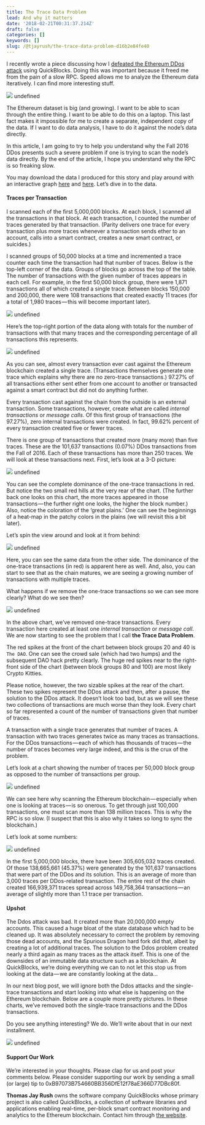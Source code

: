 ```yaml
---
title: The Trace Data Problem
lead: And why it matters
date: '2018-02-21T00:31:37.214Z'
draft: false
categories: []
keywords: []
slug: /@tjayrush/the-trace-data-problem-d16b2e84fe40
---
```


I recently wrote a piece discussing how I [defeated the Ethereum DDos attack](https://medium.com/@tjayrush/defeating-the-ethereum-ddos-attacks-d3d773a9a063) using QuickBlocks. Doing this was important because it freed me from the pain of a slow RPC. Speed allows me to analyze the Ethereum data iteratively. I can find more interesting stuff.

![](/blog/medium-posts/img/023-The-Trace-Data-Problem-001.png)
undefined

The Ethereum dataset is big (and growing). I want to be able to scan through the entire thing. I want to be able to do this on a laptop. This last fact makes it impossible for me to create a separate, independent copy of the data. If I want to do data analysis, I have to do it against the node’s data directly.

In this article, I am going to try to help you understand why the Fall 2016 DDos presents such a severe problem if one is trying to scan the node’s data directly. By the end of the article, I hope you understand why the RPC is so freaking slow.

You may download the data I produced for this story and play around with an interactive graph [here](https://plot.ly/~tjayrush/3/) and [here](https://plot.ly/~tjayrush/15/). Let’s dive in to the data.

#### Traces per Transaction

I scanned each of the first 5,000,000 blocks. At each block, I scanned all the transactions in that block. At each transaction, I counted the number of traces generated by that transaction. (Parity delivers one trace for every transaction plus more traces whenever a transaction sends ether to an account, calls into a smart contract, creates a new smart contract, or suicides.)

I scanned groups of 50,000 blocks at a time and incremented a trace counter each time the transaction had that number of traces. Below is the top-left corner of the data. Groups of blocks go across the top of the table. The number of transactions with the given number of traces appears in each cell. For example, in the first 50,000 block group, there were 1,871 transactions all of which created a single trace. Between blocks 150,000 and 200,000, there were 108 transactions that created exactly 11 traces (for a total of 1,980 traces — this will become important later).

![](/blog/medium-posts/img/023-The-Trace-Data-Problem-002.png)
undefined

Here’s the top-right portion of the data along with totals for the number of transactions with that many traces and the corresponding percentage of all transactions this represents.

![](/blog/medium-posts/img/023-The-Trace-Data-Problem-003.png)
undefined

As you can see, almost every transaction ever cast against the Ethereum blockchain created a single trace. (Transactions themselves generate one trace which explains why there are no zero-trace transactions.) 97.27% of all transactions either sent ether from one account to another or transacted against a smart contract but did not do anything further.

Every transaction cast against the chain from the outside is an external transaction. Some transactions, however, create what are called _internal transactions_ or _message calls_. Of this first group of transactions (the 97.27%), zero internal transactions were created. In fact, 99.62% percent of every transaction created five or fewer traces.

There is one group of transactions that created more (many more) than five traces. These are the 101,637 transactions (0.07%) DDos transactions from the Fall of 2016. Each of these transactions has more than 250 traces. We will look at these transactions next. First, let’s look at a 3-D picture:

![](/blog/medium-posts/img/023-The-Trace-Data-Problem-004.png)
undefined

You can see the complete dominance of the one-trace transactions in red. But notice the two small red hills at the very rear of the chart. (The further back one looks on this chart, the more traces appeared in those transactions — the further right one looks, the higher the block number.) Also, notice the coloration of the ‘great plains.’ One can see the beginnings of a heat-map in the patchy colors in the plains (we will revisit this a bit later).

Let’s spin the view around and look at it from behind:

![](/blog/medium-posts/img/023-The-Trace-Data-Problem-005.png)
undefined

Here, you can see the same data from the other side. The dominance of the one-trace transactions (in red) is apparent here as well. And, also, you can start to see that as the chain matures, we are seeing a growing number of transactions with multiple traces.

What happens if we remove the one-trace transactions so we can see more clearly? What do we see then?

![](/blog/medium-posts/img/023-The-Trace-Data-Problem-006.png)
undefined

In the above chart, we’ve removed one-trace transactions. Every transaction here created at least one _internal transaction_ or _message call_. We are now starting to see the problem that I call **the Trace Data Problem**.

The red spikes at the front of the chart between block groups 20 and 40 is `The DAO`. One can see the crowd sale (which had two humps) and the subsequent DAO hack pretty clearly. The huge red spikes near to the right-front side of the chart (between block groups 80 and 100) are most likely Crypto Kitties.

Please notice, however, the two sizable spikes at the rear of the chart. These two spikes represent the DDos attack and then, after a pause, the solution to the DDos attack. It doesn’t look too bad, but as we will see these two collections of transactions are much worse than they look. Every chart so far represented a count of the number of transactions given that number of traces.

A transaction with a single trace generates that number of traces. A transaction with two traces generates twice as many traces as transactions. For the DDos transactions — each of which has thousands of traces — the number of traces becomes very large indeed, and this is the crux of the problem.

Let’s look at a chart showing the number of traces per 50,000 block group as opposed to the number of transactions per group.

![](/blog/medium-posts/img/023-The-Trace-Data-Problem-007.png)
undefined

We can see here why scanning the Ethereum blockchain — especially when one is looking at traces — is so onerous. To get through just 100,000 transactions, one must scan more than 138 million traces. This is why the RPC is so slow. (I suspect that this is also why it takes so long to sync the blockchain.)

Let’s look at some numbers:

![](/blog/medium-posts/img/023-The-Trace-Data-Problem-008.png)
undefined

In the first 5,000,000 blocks, there have been 305,605,032 traces created. Of those 138,665,661 (45.37%) were generated by the 101,637 transactions that were part of the DDos and its solution. This is an average of more than 3,000 traces per DDos-related transaction. The entire rest of the chain created 166,939,371 traces spread across 149,758,364 transactions — an average of slightly more than 1.1 trace per transaction.

#### Upshot

The Ddos attack was bad. It created more than 20,000,000 empty accounts. This caused a huge bloat of the state database which had to be cleaned up. It was absolutely necessary to correct the problem by removing those dead accounts, and the Spurious Dragon hard fork did that, albeit by creating a lot of additional traces. The solution to the Ddos problem created nearly a third again as many traces as the attack itself. This is one of the downsides of an immutable data structure such as a blockchain. At QuickBlocks, we’re doing everything we can to not let this stop us from looking at the data — we are constantly looking at the data…

In our next blog post, we will ignore both the Ddos attacks and the single-trace transactions and start looking into what else is happening on the Ethereum blockchain. Below are a couple more pretty pictures. In these charts, we’ve removed both the single-trace transactions and the DDos transactions.

Do you see anything interesting? We do. We’ll write about that in our next installment.

![](/blog/medium-posts/img/023-The-Trace-Data-Problem-009.png)
undefined

#### Support Our Work

We’re interested in your thoughts. Please clap for us and post your comments below. Please consider supporting our work by sending a small (or large) tip to 0xB97073B754660BB356DfE12f78aE366D77DBc80f.

**Thomas Jay Rush** owns the software company QuickBlocks whose primary project is also called QuickBlocks, a collection of software libraries and applications enabling real-time, per-block smart contract monitoring and analytics to the Ethereum blockchain. Contact him through [the website](http://www.quickblocks.io).
